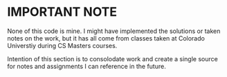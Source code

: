 # IMPORTANT NOTE
None of this code is mine. I might have implemented the solutions or taken
notes on the work, but it has all come from classes taken at Colorado Universtiy
during CS Masters courses.

Intention of this section is to consolodate work and create a single source for
notes and assignments I can reference in the future. 
